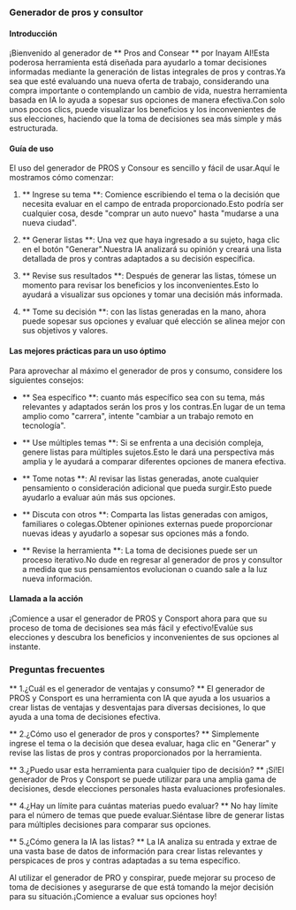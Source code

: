 ### Generador de pros y consultor

#### Introducción
¡Bienvenido al generador de ** Pros and Consear ** por Inayam AI!Esta poderosa herramienta está diseñada para ayudarlo a tomar decisiones informadas mediante la generación de listas integrales de pros y contras.Ya sea que esté evaluando una nueva oferta de trabajo, considerando una compra importante o contemplando un cambio de vida, nuestra herramienta basada en IA lo ayuda a sopesar sus opciones de manera efectiva.Con solo unos pocos clics, puede visualizar los beneficios y los inconvenientes de sus elecciones, haciendo que la toma de decisiones sea más simple y más estructurada.

#### Guía de uso
El uso del generador de PROS y Consour es sencillo y fácil de usar.Aquí le mostramos cómo comenzar:

1. ** Ingrese su tema **: Comience escribiendo el tema o la decisión que necesita evaluar en el campo de entrada proporcionado.Esto podría ser cualquier cosa, desde "comprar un auto nuevo" hasta "mudarse a una nueva ciudad".

2. ** Generar listas **: Una vez que haya ingresado a su sujeto, haga clic en el botón "Generar".Nuestra IA analizará su opinión y creará una lista detallada de pros y contras adaptados a su decisión específica.

3. ** Revise sus resultados **: Después de generar las listas, tómese un momento para revisar los beneficios y los inconvenientes.Esto lo ayudará a visualizar sus opciones y tomar una decisión más informada.

4. ** Tome su decisión **: con las listas generadas en la mano, ahora puede sopesar sus opciones y evaluar qué elección se alinea mejor con sus objetivos y valores.

#### Las mejores prácticas para un uso óptimo
Para aprovechar al máximo el generador de pros y consumo, considere los siguientes consejos:

- ** Sea específico **: cuanto más específico sea con su tema, más relevantes y adaptados serán los pros y los contras.En lugar de un tema amplio como "carrera", intente "cambiar a un trabajo remoto en tecnología".

- ** Use múltiples temas **: Si se enfrenta a una decisión compleja, genere listas para múltiples sujetos.Esto le dará una perspectiva más amplia y le ayudará a comparar diferentes opciones de manera efectiva.

- ** Tome notas **: Al revisar las listas generadas, anote cualquier pensamiento o consideración adicional que pueda surgir.Esto puede ayudarlo a evaluar aún más sus opciones.

- ** Discuta con otros **: Comparta las listas generadas con amigos, familiares o colegas.Obtener opiniones externas puede proporcionar nuevas ideas y ayudarlo a sopesar sus opciones más a fondo.

- ** Revise la herramienta **: La toma de decisiones puede ser un proceso iterativo.No dude en regresar al generador de pros y consultor a medida que sus pensamientos evolucionan o cuando sale a la luz nueva información.

#### Llamada a la acción
¡Comience a usar el generador de PROS y Consport ahora para que su proceso de toma de decisiones sea más fácil y efectivo!Evalúe sus elecciones y descubra los beneficios y inconvenientes de sus opciones al instante.

### Preguntas frecuentes

** 1.¿Cuál es el generador de ventajas y consumo? **
El generador de PROS y Consport es una herramienta con IA que ayuda a los usuarios a crear listas de ventajas y desventajas para diversas decisiones, lo que ayuda a una toma de decisiones efectiva.

** 2.¿Cómo uso el generador de pros y consportes? **
Simplemente ingrese el tema o la decisión que desea evaluar, haga clic en "Generar" y revise las listas de pros y contras proporcionados por la herramienta.

** 3.¿Puedo usar esta herramienta para cualquier tipo de decisión? **
¡Sí!El generador de Pros y Consport se puede utilizar para una amplia gama de decisiones, desde elecciones personales hasta evaluaciones profesionales.

** 4.¿Hay un límite para cuántas materias puedo evaluar? **
No hay límite para el número de temas que puede evaluar.Siéntase libre de generar listas para múltiples decisiones para comparar sus opciones.

** 5.¿Cómo genera la IA las listas? **
La IA analiza su entrada y extrae de una vasta base de datos de información para crear listas relevantes y perspicaces de pros y contras adaptadas a su tema específico.

Al utilizar el generador de PRO y conspirar, puede mejorar su proceso de toma de decisiones y asegurarse de que está tomando la mejor decisión para su situación.¡Comience a evaluar sus opciones hoy!